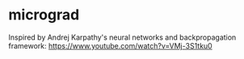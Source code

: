 # micrograd
Inspired by Andrej Karpathy's neural networks and backpropagation framework: https://www.youtube.com/watch?v=VMj-3S1tku0

